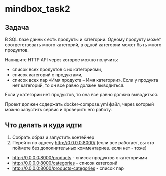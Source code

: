 # mindbox_task2

## Задача

В SQL базе данных есть продукты и категории. Одному продукту может соответствовать много категорий, в одной категории может быть много продуктов.

Напишите HTTP API через которое можно получить:

- список всех продуктов с их категориями,
- список категорий с продуктами,
- список всех пар «Имя продукта – Имя категории».
Если у продукта нет категорий, то он все равно должен выводиться.

Если у категории нет продуктов, то она все равно должна выводиться.

Проект должен содержать docker-compose.yml файл, через который можно запустить сервис и проверить его работу.

## Что делать и куда идти

1. Собрать образ и запустить контейнер
2. Перейти по адресу http://0.0.0.0:8000/ (если все работает, вы это поймете без дополнительных комментариев. если нет - тоже)
  - http://0.0.0.0:8000/products - список продуктов с категориями
  - http://0.0.0.0:8000/categories - список категорий
  - http://0.0.0.0:8000/products-categories - список пар

